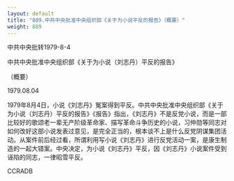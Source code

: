 ```yaml
---
layout: default
title: "889.中共中央批准中央组织部《关于为小说平反的报告》（概要）"
weight: 889
---
```


中共中央批转1979-8-4

中共中央批准中央组织部《关于为小说（刘志丹）平反的报告》

（概要）

1979.08.04

1979年8月4日，小说《刘志丹》冤案得到平反。中共中央批准中央组织部《关于为小说（刘志丹）平反的报告》《报告》指出，《刘志丹》不是反党小说，而是一部比较好的歌颂老一辈无产阶级革命家、描写革命斗争历史的小说，习仲勋等同志对如何改好这部小说发表过意见，是完全正当的，根本谈不上是什么反党阴谋集团活动。从案件前后经过看，所谓利用写小说《刘志丹》进行反党活动一案，是康生制造的一起大错案。中央决定，为小说《刘志丹》平反，因《刘志丹》小说案件受到诬陷的同志，一律昭雪平反。

CCRADB

